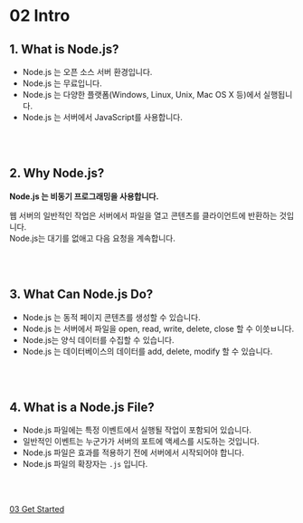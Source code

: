 # 02 Intro

## 1. What is Node.js?

- Node.js 는 오픈 소스 서버 환경입니다.
- Node.js 는 무료입니다.
- Node.js 는 다양한 플랫폼(Windows, Linux, Unix, Mac OS X 등)에서 실행됩니다.
- Node.js 는 서버에서 JavaScript를 사용합니다.

<br/>
<br/>

## 2. Why Node.js?

**Node.js 는 비동기 프로그래밍을 사용합니다.**

웹 서버의 일반적인 작업은 서버에서 파일을 열고 콘텐츠를 클라이언트에 반환하는 것입니다.  
Node.js는 대기를 없애고 다음 요청을 계속합니다.

<br/>
<br/>

## 3. What Can Node.js Do?

- Node.js 는 동적 페이지 콘텐츠를 생성할 수 있습니다.
- Node.js 는 서버에서 파일을 open, read, write, delete, close 할 수 이씃ㅂ니다.
- Node.js는 양식 데이터를 수집할 수 있습니다.
- Node.js 는 데이터베이스의 데이터를 add, delete, modify 할 수 있습니다.

<br/>
<br/>

## 4. What is a Node.js File?

- Node.js 파일에는 특정 이벤트에서 실행될 작업이 포함되어 있습니다.
- 일반적인 이벤트는 누군가가 서버의 포트에 액세스를 시도하는 것입니다.
- Node.js 파일은 효과를 적용하기 전에 서버에서 시작되어야 합니다.
- Node.js 파일의 확장자는 `.js` 입니다.

<br/>
<br/>

[03 Get Started](./03%20Get%20Started.md)
